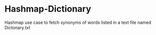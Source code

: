 # Hashmap-Dictionary
Hashmap use case to fetch synonyms of words listed in a text file named Dictonary.txt
